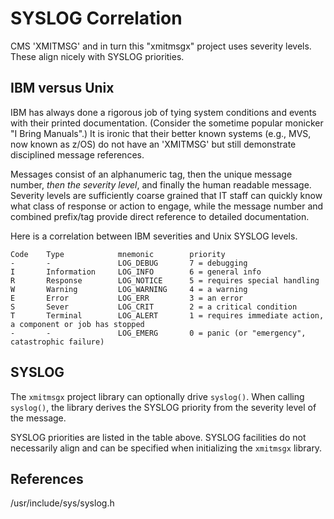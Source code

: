 # SYSLOG Correlation

CMS 'XMITMSG' and in turn this "xmitmsgx" project uses severity levels.
These align nicely with SYSLOG priorities.

## IBM versus Unix

IBM has always done a rigorous job of tying system conditions and events
with their printed documentation. (Consider the sometime popular monicker
"I Bring Manuals".) It is ironic that their better known systems (e.g.,
MVS, now known as z/OS) do not have an 'XMITMSG' but still demonstrate
disciplined message references.

Messages consist of an alphanumeric tag, then the unique message number,
*then the severity level*, and finally the human readable message.
Severity levels are sufficiently coarse grained that IT staff can
quickly know what class of response or action to engage, while the
message number and combined prefix/tag provide direct reference to
detailed documentation.

Here is a correlation between IBM severities and Unix SYSLOG levels.

    Code    Type            mnemonic        priority
    -       -               LOG_DEBUG       7 = debugging
    I       Information     LOG_INFO        6 = general info
    R       Response        LOG_NOTICE      5 = requires special handling
    W       Warning         LOG_WARNING     4 = a warning
    E       Error           LOG_ERR         3 = an error
    S       Sever           LOG_CRIT        2 = a critical condition
    T       Terminal        LOG_ALERT       1 = requires immediate action, a component or job has stopped
    -       -               LOG_EMERG       0 = panic (or "emergency", catastrophic failure)

## SYSLOG

The `xmitmsgx` project library can optionally drive `syslog()`.
When calling `syslog()`, the library derives the SYSLOG priority
from the severity level of the message.

SYSLOG priorities are listed in the table above.
SYSLOG facilities do not necessarily align and can be specified
when initializing the `xmitmsgx` library.

## References

/usr/include/sys/syslog.h


